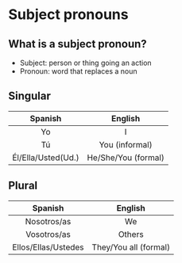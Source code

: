 # Subject pronouns

## What is a subject pronoun?

- Subject: person or thing going an action
- Pronoun: word that replaces a noun

## Singular

| Spanish | English |
|:-------:|:-------:|
| Yo | I |
| Tú | You (informal) |
| Él/Ella/Usted(Ud.) | He/She/You (formal) |

## Plural

| Spanish | English |
|:-------:|:-------:|
| Nosotros/as | We |
| Vosotros/as | Others |
| Ellos/Ellas/Ustedes | They/You all (formal) |